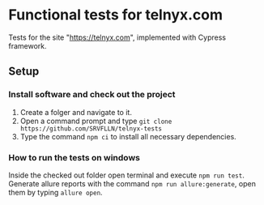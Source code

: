 # Functional tests for telnyx.com

Tests for the site "https://telnyx.com", implemented with Cypress framework.
## Setup

### Install software and check out the project

1. Create a folger and navigate to it.
2. Open a command prompt and type ```git clone https://github.com/SRVFLLN/telnyx-tests```
3. Type the command ```npm ci``` to install all necessary dependencies.

### How to run the tests on windows

Inside the checked out folder open terminal and execute ```npm run test```.
Generate allure reports with the command ```npm run allure:generate```, open them by typing ```allure open```.